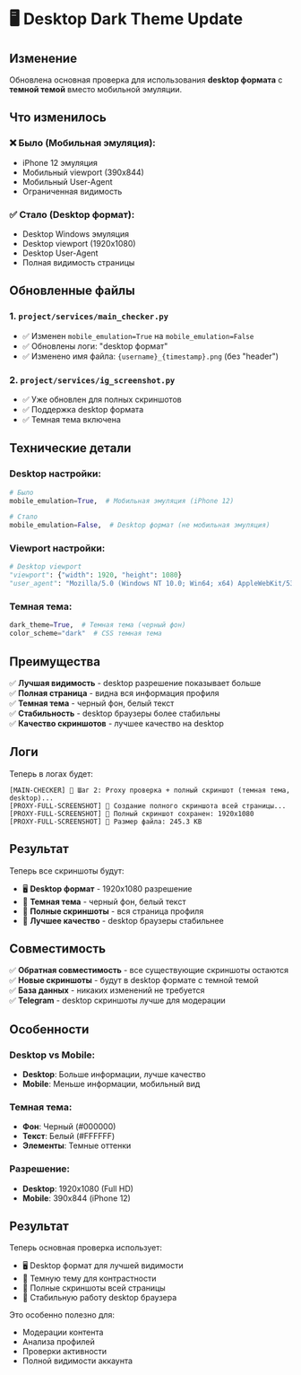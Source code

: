 # 🖥️ Desktop Dark Theme Update

## Изменение

Обновлена основная проверка для использования **desktop формата** с **темной темой** вместо мобильной эмуляции.

## Что изменилось

### ❌ Было (Мобильная эмуляция):
- iPhone 12 эмуляция
- Мобильный viewport (390x844)
- Мобильный User-Agent
- Ограниченная видимость

### ✅ Стало (Desktop формат):
- Desktop Windows эмуляция
- Desktop viewport (1920x1080)
- Desktop User-Agent
- Полная видимость страницы

## Обновленные файлы

### 1. `project/services/main_checker.py`
- ✅ Изменен `mobile_emulation=True` на `mobile_emulation=False`
- ✅ Обновлены логи: "desktop формат"
- ✅ Изменено имя файла: `{username}_{timestamp}.png` (без "header")

### 2. `project/services/ig_screenshot.py`
- ✅ Уже обновлен для полных скриншотов
- ✅ Поддержка desktop формата
- ✅ Темная тема включена

## Технические детали

### Desktop настройки:
```python
# Было
mobile_emulation=True,  # Мобильная эмуляция (iPhone 12)

# Стало
mobile_emulation=False,  # Desktop формат (не мобильная эмуляция)
```

### Viewport настройки:
```python
# Desktop viewport
"viewport": {"width": 1920, "height": 1080}
"user_agent": "Mozilla/5.0 (Windows NT 10.0; Win64; x64) AppleWebKit/537.36"
```

### Темная тема:
```python
dark_theme=True,  # Темная тема (черный фон)
color_scheme="dark"  # CSS темная тема
```

## Преимущества

✅ **Лучшая видимость** - desktop разрешение показывает больше  
✅ **Полная страница** - видна вся информация профиля  
✅ **Темная тема** - черный фон, белый текст  
✅ **Стабильность** - desktop браузеры более стабильны  
✅ **Качество скриншотов** - лучшее качество на desktop  

## Логи

Теперь в логах будет:
```
[MAIN-CHECKER] 📸 Шаг 2: Proxy проверка + полный скриншот (темная тема, desktop)...
[PROXY-FULL-SCREENSHOT] 📸 Создание полного скриншота всей страницы...
[PROXY-FULL-SCREENSHOT] 📸 Полный скриншот сохранен: 1920x1080
[PROXY-FULL-SCREENSHOT] 📏 Размер файла: 245.3 KB
```

## Результат

Теперь все скриншоты будут:
- 🖥️ **Desktop формат** - 1920x1080 разрешение
- 🌙 **Темная тема** - черный фон, белый текст
- 📸 **Полные скриншоты** - вся страница профиля
- 🎯 **Лучшее качество** - desktop браузеры стабильнее

## Совместимость

✅ **Обратная совместимость** - все существующие скриншоты остаются  
✅ **Новые скриншоты** - будут в desktop формате с темной темой  
✅ **База данных** - никаких изменений не требуется  
✅ **Telegram** - desktop скриншоты лучше для модерации  

## Особенности

### Desktop vs Mobile:
- **Desktop**: Больше информации, лучше качество
- **Mobile**: Меньше информации, мобильный вид

### Темная тема:
- **Фон**: Черный (#000000)
- **Текст**: Белый (#FFFFFF)
- **Элементы**: Темные оттенки

### Разрешение:
- **Desktop**: 1920x1080 (Full HD)
- **Mobile**: 390x844 (iPhone 12)

## Результат

Теперь основная проверка использует:
- 🖥️ Desktop формат для лучшей видимости
- 🌙 Темную тему для контрастности
- 📸 Полные скриншоты всей страницы
- 🎯 Стабильную работу desktop браузера

Это особенно полезно для:
- Модерации контента
- Анализа профилей
- Проверки активности
- Полной видимости аккаунта
